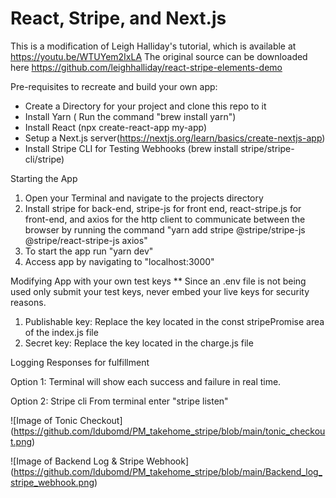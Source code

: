 # React, Stripe, and Next.js
This is a modification of Leigh Halliday's tutorial, which is available at  https://youtu.be/WTUYem2IxLA
The original source can be downloaded here https://github.com/leighhalliday/react-stripe-elements-demo

Pre-requisites to recreate and build your own app:
* Create a Directory for your project and clone this repo to it
* Install Yarn ( Run the command "brew install yarn")
* Install React (npx create-react-app my-app)
* Setup a Next.js server(https://nextjs.org/learn/basics/create-nextjs-app)
* Install Stripe CLI for Testing Webhooks (brew install stripe/stripe-cli/stripe)

Starting the App
1. Open your Terminal and navigate to the projects directory
2. Install stripe for back-end, stripe-js for front end, react-stripe.js for front-end, and axios for the http client to communicate between the browser by running the command "yarn add stripe @stripe/stripe-js @stripe/react-stripe-js axios"
3. To start the app run "yarn dev"
4. Access app by navigating to "localhost:3000"

Modifying App with your own test keys
** Since an .env file is not being used only submit your test keys, never embed your live keys for security reasons.
1. Publishable key: Replace the key located in the const stripePromise area of the index.js file
2. Secret key: Replace the key located in the charge.js file

Logging Responses for fulfillment

Option 1: Terminal will show each success and failure in real time.

Option 2: Stripe cli
From terminal enter "stripe listen"


![Image of Tonic Checkout]
(https://github.com/ldubomd/PM_takehome_stripe/blob/main/tonic_checkout.png)

![Image of Backend Log & Stripe Webhook]
(https://github.com/ldubomd/PM_takehome_stripe/blob/main/Backend_log_stripe_webhook.png)
